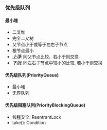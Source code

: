 ### 优先级队列

#### 最小堆

* 二叉堆
* 完全二叉树
* 父节点小于或等于左右子节点
* 根节点最小
* ***上浮***: 同父节点比较，若小于则交换
* ***下沉***: 同左右子节点中较小的比较, 若小于则交换

#### 优先级队列(PriorityQueue)

* 最小堆
* 无界队列

#### 优先级阻塞队列(PriorityBlockingQueue)

* 线程安全: ReentrantLock
* take(): Condition
